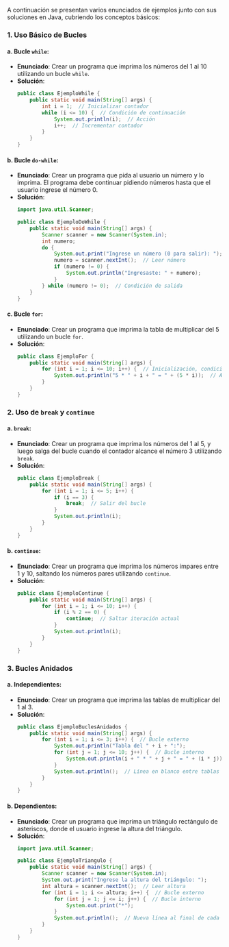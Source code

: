 A continuación se presentan varios enunciados de ejemplos junto con sus soluciones en Java, cubriendo los conceptos básicos:

### 1. **Uso Básico de Bucles**
#### a. **Bucle `while`**:
   - **Enunciado**: Crear un programa que imprima los números del 1 al 10 utilizando un bucle `while`.
   - **Solución**:
     ```java
     public class EjemploWhile {
         public static void main(String[] args) {
             int i = 1;  // Inicializar contador
             while (i <= 10) {  // Condición de continuación
                 System.out.println(i);  // Acción
                 i++;  // Incrementar contador
             }
         }
     }
     ```

#### b. **Bucle `do-while`**:
   - **Enunciado**: Crear un programa que pida al usuario un número y lo imprima. El programa debe continuar pidiendo números hasta que el usuario ingrese el número 0.
   - **Solución**:
     ```java
     import java.util.Scanner;

     public class EjemploDoWhile {
         public static void main(String[] args) {
             Scanner scanner = new Scanner(System.in);
             int numero;
             do {
                 System.out.print("Ingrese un número (0 para salir): ");
                 numero = scanner.nextInt();  // Leer número
                 if (numero != 0) {
                     System.out.println("Ingresaste: " + numero);
                 }
             } while (numero != 0);  // Condición de salida
         }
     }
     ```

#### c. **Bucle `for`**:
   - **Enunciado**: Crear un programa que imprima la tabla de multiplicar del 5 utilizando un bucle `for`.
   - **Solución**:
     ```java
     public class EjemploFor {
         public static void main(String[] args) {
             for (int i = 1; i <= 10; i++) {  // Inicialización, condición y actualización
                 System.out.println("5 * " + i + " = " + (5 * i));  // Acción
             }
         }
     }
     ```

### 2. **Uso de `break` y `continue`**
#### a. **`break`**:
   - **Enunciado**: Crear un programa que imprima los números del 1 al 5, y luego salga del bucle cuando el contador alcance el número 3 utilizando `break`.
   - **Solución**:
     ```java
     public class EjemploBreak {
         public static void main(String[] args) {
             for (int i = 1; i <= 5; i++) {
                 if (i == 3) {
                     break;  // Salir del bucle
                 }
                 System.out.println(i);
             }
         }
     }
     ```

#### b. **`continue`**:
   - **Enunciado**: Crear un programa que imprima los números impares entre 1 y 10, saltando los números pares utilizando `continue`.
   - **Solución**:
     ```java
     public class EjemploContinue {
         public static void main(String[] args) {
             for (int i = 1; i <= 10; i++) {
                 if (i % 2 == 0) {
                     continue;  // Saltar iteración actual
                 }
                 System.out.println(i);
             }
         }
     }
     ```

### 3. **Bucles Anidados**
#### a. **Independientes**:
   - **Enunciado**: Crear un programa que imprima las tablas de multiplicar del 1 al 3.
   - **Solución**:
     ```java
     public class EjemploBuclesAnidados {
         public static void main(String[] args) {
             for (int i = 1; i <= 3; i++) {  // Bucle externo
                 System.out.println("Tabla del " + i + ":");
                 for (int j = 1; j <= 10; j++) {  // Bucle interno
                     System.out.println(i + " * " + j + " = " + (i * j));
                 }
                 System.out.println();  // Línea en blanco entre tablas
             }
         }
     }
     ```

#### b. **Dependientes**:
   - **Enunciado**: Crear un programa que imprima un triángulo rectángulo de asteriscos, donde el usuario ingrese la altura del triángulo.
   - **Solución**:
     ```java
     import java.util.Scanner;

     public class EjemploTriangulo {
         public static void main(String[] args) {
             Scanner scanner = new Scanner(System.in);
             System.out.print("Ingrese la altura del triángulo: ");
             int altura = scanner.nextInt();  // Leer altura
             for (int i = 1; i <= altura; i++) {  // Bucle externo
                 for (int j = 1; j <= i; j++) {  // Bucle interno
                     System.out.print("*");
                 }
                 System.out.println();  // Nueva línea al final de cada fila
             }
         }
     }
     ```

